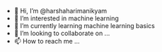 - 👋 Hi, I’m @harshaharimanikyam
- 👀 I’m interested in machine learning
- 🌱 I’m currently learning machine learning basics
- 💞️ I’m looking to collaborate on ...
- 📫 How to reach me ...

<!---
harshaharimanikyam/harshaharimanikyam is a ✨ special ✨ repository because its `README.md` (this file) appears on your GitHub profile.
You can click the Preview link to take a look at your changes.
--->
